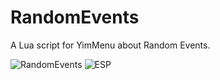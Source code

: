 # RandomEvents
A Lua script for YimMenu about Random Events.

![RandomEvents](https://i.imgur.com/QKU0stG.png)
![ESP](https://i.imgur.com/UAZMGov.png)